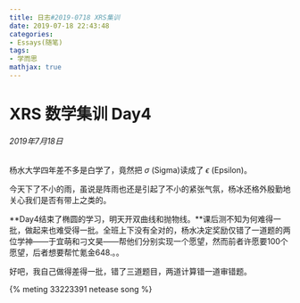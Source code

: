 ```yaml
---
title: 日志#2019-0718 XRS集训
date: 2019-07-18 22:43:48
categories:
- Essays(随笔)
tags:
- 学而思
mathjax: true
---
```


# XRS 数学集训 Day4

###### 2019年7月18日

杨水大学四年差不多是白学了，竟然把 $\sigma$ (Sigma)读成了 $\epsilon$ (Epsilon)。

今天下了不小的雨，虽说是阵雨也还是引起了不小的紧张气氛，杨冰还格外殷勤地关心我们是否有带上之类的。

**Day4结束了椭圆的学习，明天开双曲线和抛物线。**课后测不知为何难得一批，做起来也难受得一批。全班上下没有全对的，杨水决定奖励仅错了一道题的两位学神——于宜萌和刁文昊——帮他们分别实现一个愿望，然而前者许愿要100个愿望，后者想要帮忙氪金648.。。

好吧，我自己做得差得一批，错了三道题目，两道计算错一道审错题。

{% meting 33223391 netease song %}
